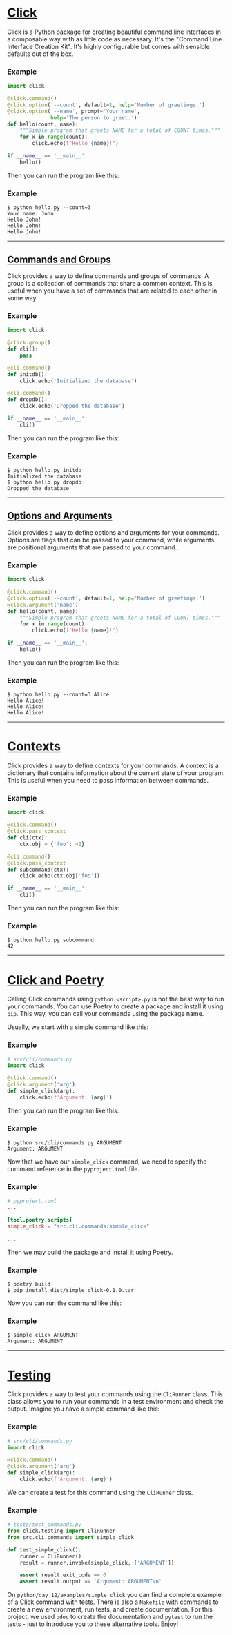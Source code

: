 # [Click](https://click.palletsprojects.com/en/8.1.x/)

Click is a Python package for creating beautiful command line interfaces in a composable way with as little code as necessary. It's the "Command Line Interface Creation Kit". It's highly configurable but comes with sensible defaults out of the box.

### Example
```python
import click

@click.command()
@click.option('--count', default=1, help='Number of greetings.')
@click.option('--name', prompt='Your name',
              help='The person to greet.')
def hello(count, name):
    """Simple program that greets NAME for a total of COUNT times."""
    for x in range(count):
        click.echo(f"Hello {name}!")

if __name__ == '__main__':
    hello()
```

Then you can run the program like this:

### Example
```shell
$ python hello.py --count=3
Your name: John
Hello John!
Hello John!
Hello John!
```

---

## [Commands and Groups](https://click.palletsprojects.com/en/8.1.x/commands/)

Click provides a way to define commands and groups of commands. A group is a collection of commands that share a common context. This is useful when you have a set of commands that are related to each other in some way.

### Example
```python
import click

@click.group()
def cli():
    pass

@cli.command()
def initdb():
    click.echo('Initialized the database')

@cli.command()
def dropdb():
    click.echo('Dropped the database')

if __name__ == '__main__':
    cli()
```

Then you can run the program like this:

### Example
```shell
$ python hello.py initdb
Initialized the database
$ python hello.py dropdb
Dropped the database
```

---

## [Options and Arguments](https://click.palletsprojects.com/en/8.1.x/options/)

Click provides a way to define options and arguments for your commands. Options are flags that can be passed to your command, while arguments are positional arguments that are passed to your command.

### Example
```python
import click

@click.command()
@click.option('--count', default=1, help='Number of greetings.')
@click.argument('name')
def hello(count, name):
    """Simple program that greets NAME for a total of COUNT times."""
    for x in range(count):
        click.echo(f"Hello {name}!")

if __name__ == '__main__':
    hello()
```

Then you can run the program like this:

### Example
```shell
$ python hello.py --count=3 Alice
Hello Alice!
Hello Alice!
Hello Alice!
```

---

# [Contexts](https://click.palletsprojects.com/en/8.1.x/contexts/)

Click provides a way to define contexts for your commands. A context is a dictionary that contains information about the current state of your program. This is useful when you need to pass information between commands.

### Example
```python
import click

@click.command()
@click.pass_context
def cli(ctx):
    ctx.obj = {'foo': 42}

@cli.command()
@click.pass_context
def subcommand(ctx):
    click.echo(ctx.obj['foo'])

if __name__ == '__main__':
    cli()
```

Then you can run the program like this:

### Example
```shell
$ python hello.py subcommand
42
```

---

# [Click and Poetry](https://click.palletsprojects.com/en/8.1.x/setuptools/)

Calling Click commands using `python <script>.py` is not the best way to run your commands. You can use Poetry to create a package and install it using `pip`. This way, you can call your commands using the package name.

Usually, we start with a simple command like this:

### Example
```python
# src/cli/commands.py
import click

@click.command()
@click.argument('arg')
def simple_click(arg):
    click.echo(f'Argument: {arg}')
```

Then you can run the program like this:

### Example
```shell
$ python src/cli/commands.py ARGUMENT
Argument: ARGUMENT
```

Now that we have our `simple_click` command, we need to specify the command reference in the `pyproject.toml` file.

### Example
```toml
# pyproject.toml
...

[tool.poetry.scripts]
simple_click = "src.cli.commands:simple_click"

...
```

Then we may build the package and install it using Poetry.

### Example
```shell
$ poetry build
$ pip install dist/simple_click-0.1.0.tar
```

Now you can run the command like this:

### Example
```shell
$ simple_click ARGUMENT
Argument: ARGUMENT
```

---

# [Testing](https://click.palletsprojects.com/en/8.1.x/testing/)

Click provides a way to test your commands using the `CliRunner` class. This class allows you to run your commands in a test environment and check the output. Imagine you have a simple command like this:

### Example
```python
# src/cli/commands.py
import click

@click.command()
@click.argument('arg')
def simple_click(arg):
    click.echo(f'Argument: {arg}')
```

We can create a test for this command using the `CliRunner` class.

### Example
```python
# tests/test_commands.py
from click.testing import CliRunner
from src.cli.commands import simple_click

def test_simple_click():
    runner = CliRunner()
    result = runner.invoke(simple_click, ['ARGUMENT'])

    assert result.exit_code == 0
    assert result.output == 'Argument: ARGUMENT\n'
```

On `python/day_12/examples/simple_click` you can find a complete example of a Click command with tests. There is also a `Makefile` with commands to create a new environment, run tests, and create documentation. For this project, we used `pdoc` to create the documentation and `pytest` to run the tests - just to introduce you to these alternative tools. Enjoy!
